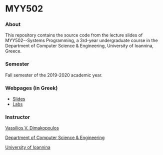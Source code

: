 # MYY502

### About

This repository contains the source code from the lecture slides of 
MYY502--Systems Programming, a 3rd-year undergraduate course in the 
Department of Computer Science & Engineering, University of Ioannina, Greece.

### Semester

Fall semester of the 2019-2020 academic year.

### Webpages (in Greek)

 * [Slides](http://www.cse.uoi.gr/~dimako/teaching/fall19.html)
 * [Labs](http://cse.uoi.gr/~myy502/2019/)

### Instructor

[Vassilios V. Dimakopoulos](http://cse.uoi.gr/~dimako)

[Department of Computer Science & Engineering](http://www.cse.uoi.gr)

[University of Ioannina](http://www.uoi.gr)
